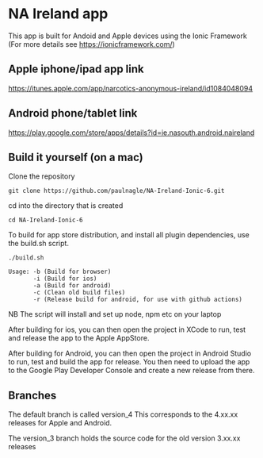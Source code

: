 # NA Ireland app

This app is built for Andoid and Apple devices using the Ionic Framework (For more details see https://ionicframework.com/)

## Apple iphone/ipad app link

https://itunes.apple.com/app/narcotics-anonymous-ireland/id1084048094

## Android phone/tablet link

https://play.google.com/store/apps/details?id=ie.nasouth.android.naireland

## Build it yourself (on a mac)

Clone the repository

```
git clone https://github.com/paulnagle/NA-Ireland-Ionic-6.git
```

cd into the directory that is created

```
cd NA-Ireland-Ionic-6
```

To build for app store distribution, and install all plugin dependencies, use the build.sh script.

```
./build.sh

Usage: -b (Build for browser)
       -i (Build for ios)
       -a (Build for android)
       -c (Clean old build files)
       -r (Release build for android, for use with github actions)
```

NB The script will install and set up node, npm etc on your laptop

After building for ios, you can then open the project in XCode to run, test and release the app to the Apple AppStore.

After building for Android, you can then open the project in Android Studio to run, test and build the app for release. You then need to upload the app to the Google Play Developer Console and create a new release from there.


## Branches
The default branch is called version_4 
This corresponds to the 4.xx.xx releases for Apple and Android.

The version_3 branch holds the source code for the old version 3.xx.xx releases
